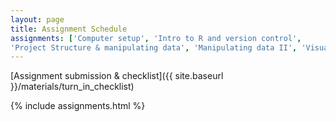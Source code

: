 ```yaml
---
layout: page
title: Assignment Schedule
assignments: ['Computer setup', 'Intro to R and version control',
'Project Structure & manipulating data', 'Manipulating data II', 'Visualising Data', 'Intro to Spatial Analysis']
---
```


[Assignment submission & checklist]({{ site.baseurl }}/materials/turn_in_checklist)

{% include assignments.html %}



<!-- Schedule Management
- Update the `assignments:` list with `title:` from `assignments/` files.
- Add 'Template' to `assignments:` to view the course template from `docs/`.
- The remaining content should be left AS IS.
-->
